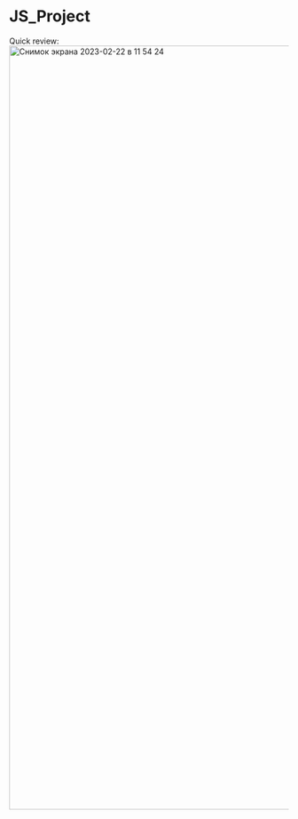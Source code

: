# JS_Project
Quick review:
<img width="1376" alt="Снимок экрана 2023-02-22 в 11 54 24" src="https://user-images.githubusercontent.com/104004748/220535463-a704db74-2cea-41a4-88a7-2e59d8e783fa.png">
